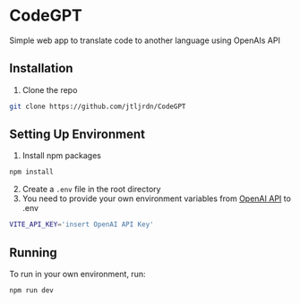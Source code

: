 # CodeGPT

Simple web app to translate code to another language using OpenAIs API

## Installation

1. Clone the repo

```sh
git clone https://github.com/jtljrdn/CodeGPT
```

## Setting Up Environment

1. Install npm packages

```sh
npm install
```

2. Create a `.env` file in the root directory
3. You need to provide your own environment variables from [OpenAI API](https://platform.openai.com/account/api-keys) to .env

```sh
VITE_API_KEY='insert OpenAI API Key'
```

## Running

To run in your own environment, run:

```sh
npm run dev
```
